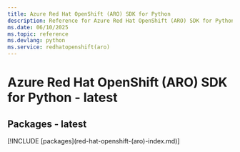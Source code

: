 ```yaml
---
title: Azure Red Hat OpenShift (ARO) SDK for Python
description: Reference for Azure Red Hat OpenShift (ARO) SDK for Python
ms.date: 06/10/2025
ms.topic: reference
ms.devlang: python
ms.service: redhatopenshift(aro)
---
```

# Azure Red Hat OpenShift (ARO) SDK for Python - latest
## Packages - latest
[!INCLUDE [packages](red-hat-openshift-(aro\)-index.md)]